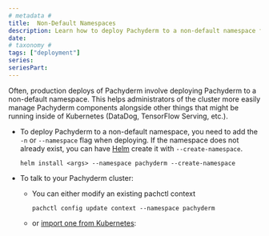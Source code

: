 ```yaml
---
# metadata # 
title:  Non-Default Namespaces
description: Learn how to deploy Pachyderm to a non-default namespace for easier admin management.
date: 
# taxonomy #
tags: ["deployment"]
series:
seriesPart:
--- 
```


Often, production deploys of Pachyderm involve deploying Pachyderm to a non-default namespace. This helps administrators of the cluster more easily manage Pachyderm components alongside other things that might be running inside of Kubernetes (DataDog, TensorFlow Serving, etc.).

* To deploy Pachyderm to a non-default namespace, 
you need to add the `-n` or `--namespace` flag when deploying. 
    If the namespace does not already exist, 
    you can have [Helm](../helm-install/) create it with `--create-namespace`.


    ```shell
    helm install <args> --namespace pachyderm --create-namespace
    ```

* To talk to your Pachyderm cluster:

    - You can either modify an existing pachctl context
        ```shell
        pachctl config update context --namespace pachyderm
        ```

    - or [import one from Kubernetes](../import-kubernetes-context/):
